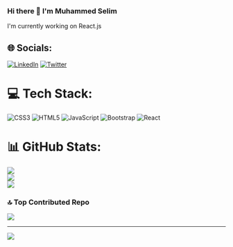 ### Hi there 👋 I'm Muhammed Selim

<!--
**muhammedselimkirikkovali/muhammedselimkirikkovali** is a ✨ _special_ ✨ repository because its `README.md` (this file) appears on your GitHub profile.-->

I'm currently working on React.js


## 🌐 Socials:
[![LinkedIn](https://img.shields.io/badge/LinkedIn-%230077B5.svg?logo=linkedin&logoColor=white)](https://linkedin.com/in/https://www.linkedin.com/in/muhammedselimkirikkovali/) [![Twitter](https://img.shields.io/badge/Twitter-%231DA1F2.svg?logo=Twitter&logoColor=white)](https://twitter.com/https://twitter.com/Muhamme07896381) 

# 💻 Tech Stack:
![CSS3](https://img.shields.io/badge/css3-%231572B6.svg?style=for-the-badge&logo=css3&logoColor=white) ![HTML5](https://img.shields.io/badge/html5-%23E34F26.svg?style=for-the-badge&logo=html5&logoColor=white) ![JavaScript](https://img.shields.io/badge/javascript-%23323330.svg?style=for-the-badge&logo=javascript&logoColor=%23F7DF1E) ![Bootstrap](https://img.shields.io/badge/bootstrap-%23563D7C.svg?style=for-the-badge&logo=bootstrap&logoColor=white) ![React](https://img.shields.io/badge/react-%2320232a.svg?style=for-the-badge&logo=react&logoColor=%2361DAFB)
# 📊 GitHub Stats:
![](https://github-readme-stats.vercel.app/api?username=muhammedselimkirikkovali&theme=dark&hide_border=false&include_all_commits=false&count_private=false)<br/>
![](https://github-readme-streak-stats.herokuapp.com/?user=muhammedselimkirikkovali&theme=dark&hide_border=false)<br/>
![](https://github-readme-stats.vercel.app/api/top-langs/?username=muhammedselimkirikkovali&theme=dark&hide_border=false&include_all_commits=false&count_private=false&layout=compact)

### 🔝 Top Contributed Repo
![](https://github-contributor-stats.vercel.app/api?username=muhammedselimkirikkovali&limit=5&theme=dark&combine_all_yearly_contributions=true)

---
[![](https://visitcount.itsvg.in/api?id=muhammedselimkirikkovali&icon=0&color=0)](https://visitcount.itsvg.in)

<!-- Proudly created with GPRM ( https://gprm.itsvg.in ) -->
